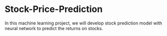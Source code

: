 # Stock-Price-Prediction
In this machine learning project, we will develop stock prediction model with neural network to predict the returns on stocks.
